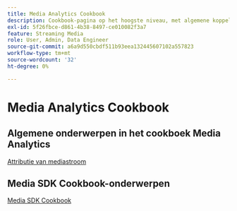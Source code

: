 ```yaml
---
title: Media Analytics Cookbook
description: Cookbook-pagina op het hoogste niveau, met algemene koppelingen voor MA-cookies en SDK-specifieke koppelingen.
exl-id: 5f26fbce-d861-4b38-8497-ce010082f3a7
feature: Streaming Media
role: User, Admin, Data Engineer
source-git-commit: a6a9d550cbdf511b93eea132445607102a557823
workflow-type: tm+mt
source-wordcount: '32'
ht-degree: 0%

---
```


# Media Analytics Cookbook

## Algemene onderwerpen in het cookboek Media Analytics

[Attributie van mediastroom](/help/use-cases/media-analytics-cookbook/media-dimensions.md)

## Media SDK Cookbook-onderwerpen

[Media SDK Cookbook](/help/use-cases/cookbook/sdk-cookbook-overview.md)
